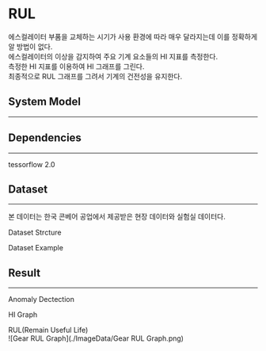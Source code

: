 # RUL
에스컬레이터 부품을 교체하는 시기가 사용 환경에 따라 매우 달라지는데 이를 정확하게 알 방법이 없다.  
에스컬레이터의 이상을 감지하여 주요 기계 요소들의 HI 지표를 측정한다.  
측정한 HI 지표를 이용하여 HI 그래프를 그린다.  
최종적으로 RUL 그래프를 그려서 기계의 건전성을 유지한다.  
  
## System Model
---


## Dependencies
---
tessorflow 2.0

## Dataset
---
본 데이터는 한국 콘베어 공업에서 제공받은 현장 데이터와 실험실 데이터다.

Dataset Strcture  

Dataset Example

## Result
---
Anomaly Dectection

HI Graph

RUL(Remain Useful Life)  
![Gear RUL Graph](./ImageData/Gear RUL Graph.png)